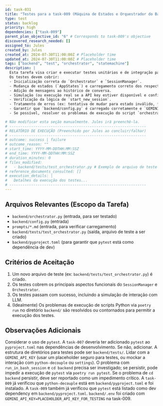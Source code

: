 ```yaml
---
id: task-031
title: "Testes para a task-009 (Máquina de Estados e Orquestrador do Backend)"
type: test
status: backlog
priority: high
dependencies: ["task-009"]
parent_plan_objective_id: "6" # Corresponds to task-009's objective
discovered_research_needed: []
assigned_to: Jules
created_by: Jules
created_at: 2024-07-30T11:00:00Z # Placeholder time
updated_at: 2024-07-30T11:00:00Z # Placeholder time
tags: ["backend", "test", "orchestrator", "statemachine"]
description: |
  Esta tarefa visa criar e executar testes unitários e de integração para o módulo `backend/orchestrator.py` implementado na `task-009`.
  Os testes devem cobrir:
  - Inicialização correta do `Orchestrator` e `SessionManager`.
  - Mudança de estados (`AppStates`) e carregamento correto dos respectivos prompts.
  - Adição de mensagens ao histórico de conversa.
  - Simulação (ou execução real se a API key estiver disponível e configurada para teste) da interação com o LLM (Gemini).
  - Verificação da lógica de `start_new_session`.
  - Tratamento de erros (ex: tentativa de mudar para estado inválido, falha no carregamento de prompt se arquivo ausente - embora `task-009` verificou que existem).
  - Garantir que `backend/config.py` é carregado corretamente e `GEMINI_API_KEY` é acessada (mesmo que seja um placeholder para o teste).
  - Se possível, resolver os problemas de execução do script `orchestrator.py` (via `poetry run python orchestrator.py`) que foram encontrados durante a `task-009` devido a problemas de acesso ao diretório `backend/` pela ferramenta `run_in_bash_session`. A capacidade de executar o script de teste é crucial.

# Não modificar esta seção manualmente. Jules irá preenchê-la.
# ---------------------------------------------------------------
# RELATÓRIO DE EXECUÇÃO (Preenchido por Jules ao concluir/falhar)
# ---------------------------------------------------------------
# outcome: success | failure
# outcome_reason: ""
# start_time: YYYY-MM-DDTHH:MM:SSZ
# end_time: YYYY-MM-DDTHH:MM:SSZ
# duration_minutes: 0
# files_modified:
#   - backend/tests/test_orchestrator.py # Exemplo de arquivo de teste
# reference_documents_consulted: []
# execution_details: |
#   Detalhes da execução dos testes...
# ---------------------------------------------------------------
---
```


## Arquivos Relevantes (Escopo da Tarefa)
* `backend/orchestrator.py` (entrada, para ser testado)
* `backend/config.py` (entrada)
* `prompts/*.md` (entrada, para verificar carregamento)
* `backend/tests/test_orchestrator.py` (saída, arquivo de teste a ser criado)
* `backend/pyproject.toml` (para garantir que `pytest` está como dependência de dev)

## Critérios de Aceitação
1. Um novo arquivo de teste (ex: `backend/tests/test_orchestrator.py`) é criado.
2. Os testes cobrem os principais aspectos funcionais do `SessionManager` e `Orchestrator`.
3. Os testes passam com sucesso, incluindo a simulação de interação com LLM.
4. (Idealmente) Os problemas de execução de scripts Python via `poetry run` no diretório `backend/` são resolvidos ou contornados para permitir a execução dos testes.

## Observações Adicionais
Considerar o uso de `pytest`. A `task-007` deveria ter adicionado `pytest` ao `pyproject.toml` nas dependências de desenvolvimento. Se não, adicionar.
A estrutura de diretórios para testes pode ser `backend/tests/`.
Lidar com a `GEMINI_API_KEY` (usar um placeholder seguro para testes, ou mockar a interação com `python-decouple` ou `settings`).
O problema com `run_in_bash_session` e `cd backend` precisa ser investigado; se persistir, pode impedir a execução de `pytest` via `poetry run pytest`.
Se o problema de `cd backend` persistir, deve ser reportado como um impedimento crítico.
A `task-009` já verificou que `python-decouple` está em `backend/pyproject.toml` e foi instalado.
A `task-009` também já verificou que `pytest` está listado como dev dependency em `backend/pyproject.toml`.
`backend/.env` foi criado com `GEMINI_API_KEY=PLACEHOLDER_API_KEY_FOR_TESTING` na task-009.
